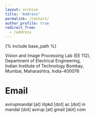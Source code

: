 ```yaml
---
layout: archive
title: "Address"
permalink: /contact/
author_profile: true
redirect_from:
  - /address
---
```


{% include base_path %}

Vision and Image Processing Lab (EE 112),\
Department of Electrical Engineering,\
Indian Institute of Technology Bombay,\
Mumbai, Maharashtra, India-400076

Email
======
avirupmandal [at] iitpkd [dot] ac [dot] in\
mandal [dot] avirup [at] gmail [dot] com
